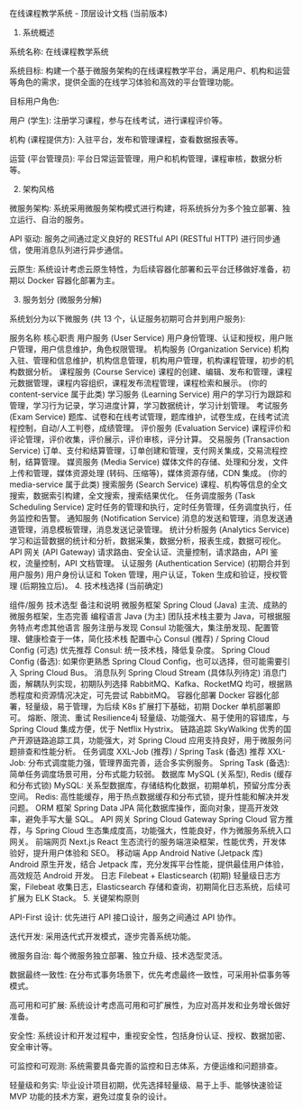 在线课程教学系统 - 顶层设计文档 (当前版本)

1. 系统概述

系统名称: 在线课程教学系统

系统目标: 构建一个基于微服务架构的在线课程教学平台，满足用户、机构和运营等角色的需求，提供全面的在线学习体验和高效的平台管理功能。

目标用户角色:

用户 (学生): 注册学习课程，参与在线考试，进行课程评价等。

机构 (课程提供方): 入驻平台，发布和管理课程，查看数据报表等。

运营 (平台管理员): 平台日常运营管理，用户和机构管理，课程审核，数据分析等。

2. 架构风格

微服务架构: 系统采用微服务架构模式进行构建，将系统拆分为多个独立部署、独立运行、自治的服务。

API 驱动: 服务之间通过定义良好的 RESTful API (RESTful HTTP) 进行同步通信，使用消息队列进行异步通信。

云原生: 系统设计考虑云原生特性，为后续容器化部署和云平台迁移做好准备，初期以 Docker 容器化部署为主。

3. 服务划分 (微服务分解)

系统划分为以下微服务 (共 13 个，认证服务初期可合并到用户服务):

服务名称	核心职责
用户服务 (User Service)	用户身份管理、认证和授权，用户账户管理，用户信息维护，角色权限管理。
机构服务 (Organization Service)	机构入驻、管理和信息维护，机构信息管理，机构用户管理，机构课程管理，初步的机构数据分析。
课程服务 (Course Service)	课程的创建、编辑、发布和管理，课程元数据管理，课程内容组织，课程发布流程管理，课程检索和展示。 (你的 content-service 属于此类)
学习服务 (Learning Service)	用户的学习行为跟踪和管理，学习行为记录，学习进度计算，学习数据统计，学习计划管理。
考试服务 (Exam Service)	题库、试卷和在线考试管理，题库维护，试卷生成，在线考试流程控制，自动/人工判卷，成绩管理。
评价服务 (Evaluation Service)	课程评价和评论管理，评价收集，评价展示，评价审核，评分计算。
交易服务 (Transaction Service)	订单、支付和结算管理，订单创建和管理，支付网关集成，交易流程控制，结算管理。
媒资服务 (Media Service)	媒体文件的存储、处理和分发，文件上传和管理，媒体资源处理 (转码、压缩等)，媒体资源存储，CDN 集成。 (你的 media-service 属于此类)
搜索服务 (Search Service)	课程、机构等信息的全文搜索，数据索引构建，全文搜索，搜索结果优化。
任务调度服务 (Task Scheduling Service)	定时任务的管理和执行，定时任务管理，任务调度执行，任务监控和告警。
通知服务 (Notification Service)	消息的发送和管理，消息发送通道管理，消息模板管理，消息发送记录管理。
统计分析服务 (Analytics Service)	学习和运营数据的统计和分析，数据采集，数据分析，报表生成，数据可视化。
API 网关 (API Gateway)	请求路由、安全认证、流量控制，请求路由，API 鉴权，流量控制，API 文档管理。
认证服务 (Authentication Service) (初期合并到用户服务)	用户身份认证和 Token 管理，用户认证，Token 生成和验证，授权管理 (后期独立后)。
4. 技术栈选择 (当前确定)

组件/服务	技术选型	备注和说明
微服务框架	Spring Cloud (Java)	主流、成熟的微服务框架，生态完善
编程语言	Java (为主)	团队技术栈主要为 Java，可根据服务特点考虑其他语言
服务注册与发现	Consul	功能强大，集注册发现、配置管理、健康检查于一体，简化技术栈
配置中心	Consul (推荐) / Spring Cloud Config (可选)	优先推荐 Consul: 统一技术栈，降低复杂度。 Spring Cloud Config (备选): 如果你更熟悉 Spring Cloud Config，也可以选择，但可能需要引入 Spring Cloud Bus。
消息队列	Spring Cloud Stream (具体队列待定)	消息门面，解耦队列实现，初期队列选择 RabbitMQ、Kafka、RocketMQ 均可，根据熟悉程度和资源情况决定，可先尝试 RabbitMQ。
容器化部署	Docker	容器化部署，轻量级，易于管理，为后续 K8s 扩展打下基础，初期 Docker 单机部署即可。
熔断、限流、重试	Resilience4j	轻量级、功能强大、易于使用的容错库，与 Spring Cloud 集成方便，优于 Netflix Hystrix。
链路追踪	SkyWalking	优秀的国产开源链路追踪工具，功能强大，对 Spring Cloud 应用支持良好，用于微服务问题排查和性能分析。
任务调度	XXL-Job (推荐) / Spring Task (备选)	推荐 XXL-Job: 分布式调度能力强，管理界面完善，适合多实例服务。 Spring Task (备选): 简单任务调度场景可用，分布式能力较弱。
数据库	MySQL (关系型), Redis (缓存和分布式锁)	MySQL: 关系型数据库，存储结构化数据，初期单机，预留分库分表空间。 Redis: 高性能缓存，用于热点数据缓存和分布式锁，提升性能和解决并发问题。
ORM 框架	Spring Data JPA	简化数据库操作，面向对象，提高开发效率，避免手写大量 SQL。
API 网关	Spring Cloud Gateway	Spring Cloud 官方推荐，与 Spring Cloud 生态集成度高，功能强大，性能良好，作为微服务系统入口网关。
前端网页	Next.js	React 生态流行的服务端渲染框架，性能优秀，开发体验好，提升用户体验和 SEO。
移动端 App	Android Native (Jetpack 库)	Android 原生开发，结合 Jetpack 库，充分发挥平台性能，提供最佳用户体验，高效规范 Android 开发。
日志	Filebeat + Elasticsearch (初期)	轻量级日志方案，Filebeat 收集日志，Elasticsearch 存储和查询，初期简化日志系统，后续可扩展为 ELK Stack。
5. 关键架构原则

API-First 设计: 优先进行 API 接口设计，服务之间通过 API 协作。

迭代开发: 采用迭代式开发模式，逐步完善系统功能。

微服务自治: 每个微服务独立部署、独立升级、技术选型灵活。

数据最终一致性: 在分布式事务场景下，优先考虑最终一致性，可采用补偿事务等模式。

高可用和可扩展: 系统设计考虑高可用和可扩展性，为应对高并发和业务增长做好准备。

安全性: 系统设计和开发过程中，重视安全性，包括身份认证、授权、数据加密、安全审计等。

可监控和可观测: 系统需要具备完善的监控和日志体系，方便运维和问题排查。

轻量级和务实: 毕业设计项目初期，优先选择轻量级、易于上手、能够快速验证 MVP 功能的技术方案，避免过度复杂的设计。
